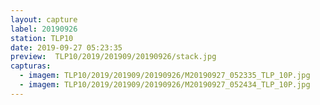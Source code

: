 ```yaml
---
layout: capture
label: 20190926
station: TLP10
date: 2019-09-27 05:23:35
preview:  TLP10/2019/201909/20190926/stack.jpg
capturas:
  - imagem: TLP10/2019/201909/20190926/M20190927_052335_TLP_10P.jpg
  - imagem: TLP10/2019/201909/20190926/M20190927_052434_TLP_10P.jpg
---
```

